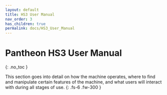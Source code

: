 ```yaml
---
layout: default
title: HS3 User Manual
nav_order: 3
has_children: true
permalink: docs/HS3_User_Manual
---
```


# Pantheon HS3 User Manual
{: .no_toc }

This section goes into detail on how the machine operates, where to find and manipulate certain features of the machine, and what users will interact with during all stages of use.
{: .fs-6 .fw-300 }


